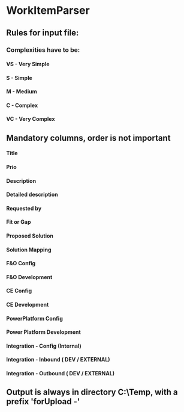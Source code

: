 # WorkItemParser

## Rules for input file:
### Complexities have to be:
#### VS - Very Simple
#### S - Simple
#### M - Medium
#### C - Complex
#### VC - Very Complex

## Mandatory columns, order is not important	
####	Title
####	Prio
####	Description
####	Detailed description
####	Requested by
####	Fit or Gap
####	Proposed Solution
####	Solution Mapping
####	F&O Config
####	F&O Development
####	CE Config
####	CE Development
####	PowerPlatform Config
####	Power Platform Development
####	Integration - Config (Internal)
####	Integration - Inbound ( DEV / EXTERNAL)
####	Integration - Outbound ( DEV / EXTERNAL)

## Output is always in directory C:\Temp, with a prefix 'forUpload -'

